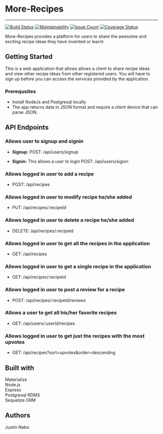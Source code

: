 # More-Recipes

----
[![Build Status](https://travis-ci.org/Dheavyman/More-Recipes.svg?branch=develop)](https://travis-ci.org/Dheavyman/More-Recipes)
[![Maintainability](https://api.codeclimate.com/v1/badges/40b3e87a10c58d6018a4/maintainability)](https://codeclimate.com/github/Dheavyman/More-Recipes/maintainability)
[![Issue Count](https://codeclimate.com/github/Dheavyman/More-Recipes/badges/issue_count.svg?branch=develop)](https://codeclimate.com/github/Dheavyman/More-Recipes?branch=develop)
[![Coverage Status](https://coveralls.io/repos/github/Dheavyman/More-Recipes/badge.svg?branch=develop)](https://coveralls.io/github/Dheavyman/More-Recipes?branch=develop)

More-Recipes provides a platform for users to share the awesome and exciting  recipe ideas they have invented or learnt.

## Getting Started

This is a web application that allows allows a client to share recipe ideas and view other recipe ideas from other registered users. You will have to sign up before you can access the services provided by the application.

### Prerequsites

* Install NodeJs and Postgresql locally
* The app returns data in JSON format and require a client device that can parse JSON.

## API Endpoints

### Allows user to signup and signin

* **Signup:**
  POST: /api/users/signup

* **Signin:** This allows a user to login
  POST: /api/users/signin

### Allows logged in user to add a recipe

* POST: /api/recipes

### Allows logged in user to modify recipe he/she added

* PUT: /api/recipes/:recipeId

### Allows logged in user to delete a recipe he/she added

* DELETE: /api/recipes/:recipeId

### Allows logged in user to get all the recipes in the application

* GET: /api/recipes

### Allows logged in user to get a single recipe in the application

* GET: /api/recipes/:recipeId

### Allows logged in user to post a review for a recipe

* POST: /api/recipes/:recipeId/reviews

### Allows a user to get all his/her favorite recipes

* GET: /api/users/:userId/recipes

### Allows logged in user to get just the recipes with the most upvotes

* GET: /api/recipes?sort=upvotes&order=descending

## Built with

Materialize  
Node.js  
Express  
Postgresql RDMS  
Sequelize ORM

## Authors

Justin Nebo
